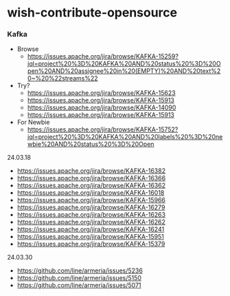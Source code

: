# wish-contribute-opensource



### Kafka
- Browse
  - https://issues.apache.org/jira/browse/KAFKA-15259?jql=project%20%3D%20KAFKA%20AND%20status%20%3D%20Open%20AND%20assignee%20in%20(EMPTY)%20AND%20text%20~%20%22streams%22
- Try? 
  - https://issues.apache.org/jira/browse/KAFKA-15623
  - https://issues.apache.org/jira/browse/KAFKA-15913
  - https://issues.apache.org/jira/browse/KAFKA-14090
  - https://issues.apache.org/jira/browse/KAFKA-15913
- For Newbie
  - https://issues.apache.org/jira/browse/KAFKA-15752?jql=project%20%3D%20KAFKA%20AND%20labels%20%3D%20newbie%20AND%20status%20%3D%20Open



24.03.18
- https://issues.apache.org/jira/browse/KAFKA-16382
- https://issues.apache.org/jira/browse/KAFKA-16366
- https://issues.apache.org/jira/browse/KAFKA-16362
- https://issues.apache.org/jira/browse/KAFKA-16018
- https://issues.apache.org/jira/browse/KAFKA-15966
- https://issues.apache.org/jira/browse/KAFKA-16279
- https://issues.apache.org/jira/browse/KAFKA-16263
- https://issues.apache.org/jira/browse/KAFKA-16262
- https://issues.apache.org/jira/browse/KAFKA-16241
- https://issues.apache.org/jira/browse/KAFKA-15951
- https://issues.apache.org/jira/browse/KAFKA-15379﻿



24.03.30
- https://github.com/line/armeria/issues/5236
- https://github.com/line/armeria/issues/5150
- https://github.com/line/armeria/issues/5071
